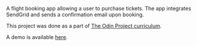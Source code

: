 A flight booking app allowing a user to purchase tickets. The app integrates SendGrid and sends a confirmation email upon booking.

This project was done as a part of [The Odin Project curriculum](http://www.theodinproject.com/ruby-on-rails/sending-confirmation-emails).

A demo is available [here](https://one-way-ticket.herokuapp.com).
